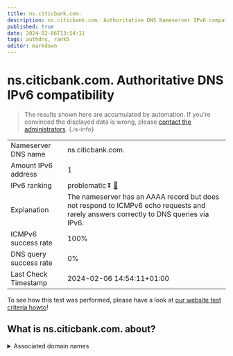 ```yaml
---
title: ns.citicbank.com.
description: ns.citicbank.com. Authoritative DNS Nameserver IPv6 compatibility
published: true
date: 2024-02-06T13:54:11
tags: authdns, rank5
editor: markdown
---
```


# ns.citicbank.com. Authoritative DNS IPv6 compatibility

> The results shown here are accumulated by automation. If you're convinced the displayed data is wrong, please [contact the administrators](/howto/chat). 
{.is-info}




|   |   |
| - | - |
| Nameserver DNS name | ns.citicbank.com.
| Amount IPv6 address | 1
| IPv6 ranking | problematic :arrow_double_down: [🔗](/howto/ranking) |
| Explanation | The nameserver has an AAAA record but does not respond to ICMPv6 echo requests and rarely answers correctly to DNS queries via IPv6. |
| ICMPv6 success rate | 100%|
| DNS query success rate | 0% |
| Last Check Timestamp | 2024-02-06 14:54:11+01:00 |

To see how this test was performed, please have a look at [our website test criteria howto](/howto/testcriteria/authdns)!


## What is ns.citicbank.com. about?






<details>
<summary>Associated domain names</summary>

www.citicbank.com

</details>
